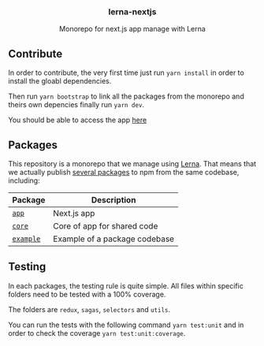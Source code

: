 <h3 align="center">
  lerna-nextjs
</h3>

<p align="center">
  Monorepo for next.js app manage with Lerna
</p>

## Contribute

In order to contribute, the very first time just run `yarn install` in order to install the gloabl dependencies.

Then run `yarn bootstrap` to link all the packages from the monorepo and theirs own depencies finally run `yarn dev`.

You should be able to access the app [here](localhost:3000)

## Packages

This repository is a monorepo that we manage using [Lerna](https://github.com/lerna/lerna). That means that we actually publish [several packages](/packages) to npm from the same codebase, including:

| Package                        | Description                   |
| ------------------------------ | ----------------------------- |
| [`app`](/packages/app)         | Next.js app                   |
| [`core`](/packages/core)       | Core of app for shared code   |
| [`example`](/packages/example) | Example of a package codebase |

## Testing

In each packages, the testing rule is quite simple. All files within specific folders need to be tested with a 100% coverage.

The folders are `redux`, `sagas`, `selectors` and `utils`.

You can run the tests with the following command `yarn test:unit` and in order to check the coverage `yarn test:unit:coverage`.

